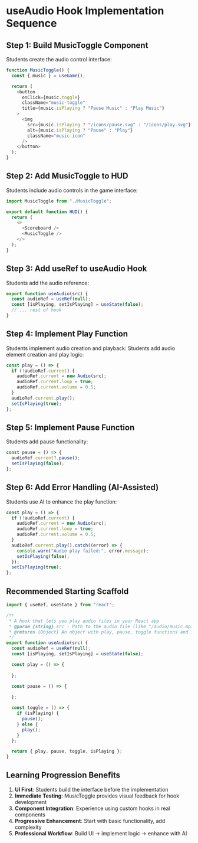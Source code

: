 # useAudio Hook Implementation Sequence

## Step 1: Build MusicToggle Component
Students create the audio control interface:

```javascript
function MusicToggle() {
  const { music } = useGame();

  return (
    <button 
      onClick={music.toggle}
      className="music-toggle"
      title={music.isPlaying ? "Pause Music" : "Play Music"}
    >
      <img 
        src={music.isPlaying ? "/icons/pause.svg" : "/icons/play.svg"}
        alt={music.isPlaying ? "Pause" : "Play"}
        className="music-icon"
      />
    </button>
  );
}
```

## Step 2: Add MusicToggle to HUD
Students include audio controls in the game interface:

```javascript
import MusicToggle from "./MusicToggle";

export default function HUD() {
  return (
    <>
      <Scoreboard />
      <MusicToggle />
    </>
  );
}
```

## Step 3: Add useRef to useAudio Hook
Students add the audio reference:

```javascript
export function useAudio(src) {
  const audioRef = useRef(null);
  const [isPlaying, setIsPlaying] = useState(false);
  // ... rest of hook
}
```

## Step 4: Implement Play Function
Students implement audio creation and playback:
Students add audio element creation and play logic:

```javascript
const play = () => {
  if (!audioRef.current) {
    audioRef.current = new Audio(src);
    audioRef.current.loop = true;
    audioRef.current.volume = 0.5;
  }
  audioRef.current.play();
  setIsPlaying(true);
};
```

## Step 5: Implement Pause Function
Students add pause functionality:

```javascript
const pause = () => {
  audioRef.current?.pause();
  setIsPlaying(false);
};
```

## Step 6: Add Error Handling (AI-Assisted)
Students use AI to enhance the play function:

```javascript
const play = () => {
  if (!audioRef.current) {
    audioRef.current = new Audio(src);
    audioRef.current.loop = true;
    audioRef.current.volume = 0.5;
  }
  audioRef.current.play().catch((error) => {
    console.warn("Audio play failed:", error.message);
    setIsPlaying(false);
  });
  setIsPlaying(true);
};
```



## Recommended Starting Scaffold

```javascript
import { useRef, useState } from "react";

/**
 * A hook that lets you play audio files in your React app
 * @param {string} src - Path to the audio file (like "/audio/music.mp3")
 * @returns {Object} An object with play, pause, toggle functions and isPlaying status
 */
export function useAudio(src) {
  const audioRef = useRef(null);
  const [isPlaying, setIsPlaying] = useState(false);

  const play = () => {
    
  };

  const pause = () => {
    
  };

  const toggle = () => {
    if (isPlaying) {
      pause();
    } else {
      play();
    }
  };

  return { play, pause, toggle, isPlaying };
}
```

## Learning Progression Benefits

1. **UI First**: Students build the interface before the implementation
2. **Immediate Testing**: MusicToggle provides visual feedback for hook development
3. **Component Integration**: Experience using custom hooks in real components
4. **Progressive Enhancement**: Start with basic functionality, add complexity
5. **Professional Workflow**: Build UI → implement logic → enhance with AI